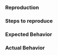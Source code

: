 <!--
👋 Hi there! Thanks for taking the time to open an issue.
ׁ
Here's a guide to getting your issue resolved quickly:

❓ Did you check that you're on the latest version of Preact?
🗣 For help with Preact, ask on Slack: https://preact-slack.now.sh
✨ Check for existing StackOverflow solutions: https://stackoverflow.com/search?q=preact
📚 Check out our docs - for Preact 10: https://preactjs.com/guide/v10/getting-started
🔎 Check if there's already an issue for your problem
🛠 If your issue relates to preact-cli, please file at https://github.com/preactjs/preact-cli
📑 For documentation or website issues, please file at https://github.com/preactjs/preact-www
-->

### Reproduction

<!--
If possible, please provide a CodeSandbox/Codepen that demonstrates the issue.
ׁ
Otherwise, we'll need the versions of Preact and related libraries you're using.
For npm, copy & paste the output of this terminal command:
  npm ls --depth 0 | grep preact
-->

### Steps to reproduce

<!--
It's sometimes difficult to understand what's happening in demos.
List steps to take helps clarify - click this button, wait 5 seconds, etc.
-->

### Expected Behavior

<!-- What should have happened when following the steps above? -->

### Actual Behavior

<!-- Here's what actually happened 😲 -->
